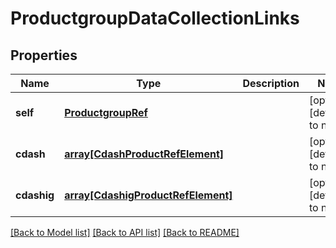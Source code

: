 # ProductgroupDataCollectionLinks

## Properties
Name | Type | Description | Notes
------------ | ------------- | ------------- | -------------
**self** | [**ProductgroupRef**](ProductgroupRef.md) |  | [optional] [default to null]
**cdash** | [**array[CdashProductRefElement]**](CdashProductRefElement.md) |  | [optional] [default to null]
**cdashig** | [**array[CdashigProductRefElement]**](CdashigProductRefElement.md) |  | [optional] [default to null]

[[Back to Model list]](../README.md#documentation-for-models) [[Back to API list]](../README.md#documentation-for-api-endpoints) [[Back to README]](../README.md)


